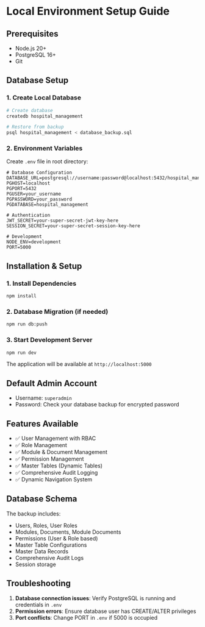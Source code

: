 # Local Environment Setup Guide

## Prerequisites
- Node.js 20+
- PostgreSQL 16+
- Git

## Database Setup

### 1. Create Local Database
```bash
# Create database
createdb hospital_management

# Restore from backup
psql hospital_management < database_backup.sql
```

### 2. Environment Variables
Create `.env` file in root directory:
```env
# Database Configuration
DATABASE_URL=postgresql://username:password@localhost:5432/hospital_management
PGHOST=localhost
PGPORT=5432
PGUSER=your_username
PGPASSWORD=your_password
PGDATABASE=hospital_management

# Authentication
JWT_SECRET=your-super-secret-jwt-key-here
SESSION_SECRET=your-super-secret-session-key-here

# Development
NODE_ENV=development
PORT=5000
```

## Installation & Setup

### 1. Install Dependencies
```bash
npm install
```

### 2. Database Migration (if needed)
```bash
npm run db:push
```

### 3. Start Development Server
```bash
npm run dev
```

The application will be available at `http://localhost:5000`

## Default Admin Account
- Username: `superadmin`
- Password: Check your database backup for encrypted password

## Features Available
- ✅ User Management with RBAC
- ✅ Role Management
- ✅ Module & Document Management
- ✅ Permission Management
- ✅ Master Tables (Dynamic Tables)
- ✅ Comprehensive Audit Logging
- ✅ Dynamic Navigation System

## Database Schema
The backup includes:
- Users, Roles, User Roles
- Modules, Documents, Module Documents
- Permissions (User & Role based)
- Master Table Configurations
- Master Data Records
- Comprehensive Audit Logs
- Session storage

## Troubleshooting
1. **Database connection issues**: Verify PostgreSQL is running and credentials in `.env`
2. **Permission errors**: Ensure database user has CREATE/ALTER privileges
3. **Port conflicts**: Change PORT in `.env` if 5000 is occupied